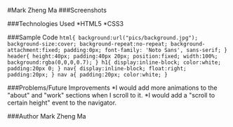 #Mark Zheng Ma
###Screenshots


###Technologies Used
*HTML5
*CSS3

###Sample Code
`html{
  background:url("pics/background.jpg");
  background-size:cover;
  background-repeat:no-repeat;
  background-attachment:fixed;
  padding:0px;
  font-family: 'Noto Sans', sans-serif;
}
header{
  height:40px;
  padding:40px 20px;
  position:fixed;
  width:100%;
  background:rgba(0,0,0,0.7);
}
h1{
  display:inline-block;
  color:white;
  padding:20px 0;
}
nav{
  display:inline-block;
  float:right;
  padding:20px;
}
nav a{
  padding:20px;
  color:white;
}`

###Problems/Future Improvements
*I would add more animations to the "about" and "work" sections
 when I scroll to it.
*I would add a "scroll to certain height" event to the navigator.

###Author
Mark Zheng Ma

